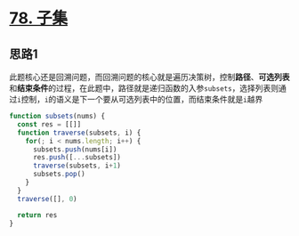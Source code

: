 # [78. 子集](https://leetcode-cn.com/problems/subsets/)

## 思路1

此题核心还是回溯问题，而回溯问题的核心就是遍历决策树，控制**路径**、**可选列表**和**结束条件**的过程，在此题中，路径就是递归函数的入参`subsets`，选择列表则通过`i`控制，`i`的语义是下一个要从可选列表中的位置，而结束条件就是`i`越界

```js
function subsets(nums) {
  const res = [[]]
  function traverse(subsets, i) {
    for(; i < nums.length; i++) {
      subsets.push(nums[i])
      res.push([...subsets])
      traverse(subsets, i+1)
      subsets.pop()
    }
  }
  traverse([], 0)

  return res
}
```
